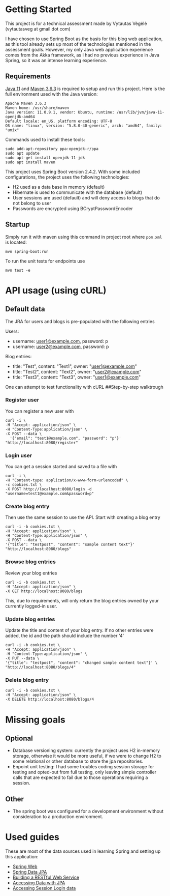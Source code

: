 # Getting Started

This project is for a technical assessment made by 
Vytautas Vėgėlė (vytautasveg at gmail dot com)

I have chosen to use Spring Boot as the basis for this blog web application,
as this tool already sets up most of the technologies mentioned in the assessment goals.
However, my only Java web application experience comes from the Akka framework, as I had no
previous experience in Java Spring, so it was an intense learning experience.

## Requirements

[Java 11](https://openjdk.java.net/projects/jdk/11/) and [Maven 3.6.3](https://maven.apache.org/download.cgi) is required to setup and run this project.
Here is the full environment used with the Java version:
```
Apache Maven 3.6.3
Maven home: /usr/share/maven
Java version: 11.0.9.1, vendor: Ubuntu, runtime: /usr/lib/jvm/java-11-openjdk-amd64
Default locale: en_US, platform encoding: UTF-8
OS name: "linux", version: "5.8.0-40-generic", arch: "amd64", family: "unix"
```

Commands used to install these tools:
```
sudo add-apt-repository ppa:openjdk-r/ppa
sudo apt update
sudo apt-get install openjdk-11-jdk
sudo apt install maven
```

This project uses Spring Boot version 2.4.2. With some included configurations, the project uses the following technologies:
* H2 used as a data base in memory (default)
* Hibernate is used to communicate with the database (default)
* User sessions are used (default) and will deny access to blogs that do not belong to user
* Passwords are encrypted using BCryptPasswordEncoder

## Startup

Simply run it with maven using this command in project root where `pom.xml` is located:

`mvn spring-boot:run`

To run the unit tests for endpoints use

`mvn test -e`

# API usage (using cURL)

## Default data
The JRA for users and blogs is pre-populated with the following entries

Users:
* username: user1@example.com, password: p
* username: user2@example.com, password: p
  
Blog entries:
* title: "Test", content: "Text1", owner: "user1@example.com"
* title: "Test2", content: "Text2", owner: "user2@example.com"
* title: "Test3", content: "Text3", owner: "user1@example.com"

One can attempt to test functionality with cURL
##Step-by-step walktrough
### Register user
You can register a new user with
```
curl -i \
-H "Accept: application/json" \
-H "Content-Type:application/json" \
-X POST --data \
  '{"email": "test1@example.com", "password": "p"}' "http://localhost:8080/register"
```

### Login user
You can get a session started and saved to a file with
```
curl -i \
-H "Content-type: application/x-www-form-urlencoded" \
-c cookies.txt \
-X POST http://localhost:8080/login -d "username=test1@example.com&password=p"
```

### Create blog entry
Then use the same session to use the API. Start with creating a blog entry
```
curl -i -b cookies.txt \
-H "Accept: application/json" \
-H "Content-Type:application/json" \
-X POST --data \
'{"title": "testpost", "content": "sample content text"}' "http://localhost:8080/blogs"
```

### Browse blog entries
Review your blog entries
```
curl -i -b cookies.txt \
-H "Accept: application/json" \
-X GET http://localhost:8080/blogs
```
This, due to requirements, will only return the blog entries owned by your currently logged-in user.

### Update blog entries
Update the title and content of your blog entry. If no other entries were added,
the id and the path should include the number '4'
```
curl -i -b cookies.txt \
-H "Accept: application/json" \
-H "Content-Type:application/json" \
-X PUT --data \
'{"title": "testpost", "content": "changed sample content text"}' \
"http://localhost:8080/blogs/4"
```

### Delete blog entry
```
curl -i -b cookies.txt \
-H "Accept: application/json" \
-X DELETE http://localhost:8080/blogs/4
```

# Missing goals
## Optional
* Database versioning system: currently the project uses H2 in-memory storage, otherwise it would be more useful,
  if we were to change H2 to some relational or other database to store the jpa repositories.
* Enpoint unit testing: I had some troubles coding session storage for testing and opted-out from full testing, only leaving
simple controller calls that are expected to fail due to those operations requiring a session.
## Other
* The spring boot was configured for a development environment without consideration to a production environment.

# Used guides
These are most of the data sources used in learning Spring and setting up this application:

* [Spring Web](https://docs.spring.io/spring-boot/docs/2.4.2/reference/htmlsingle/#boot-features-developing-web-applications)
* [Spring Data JPA](https://docs.spring.io/spring-boot/docs/2.4.2/reference/htmlsingle/#boot-features-jpa-and-spring-data)
* [Building a RESTful Web Service](https://spring.io/guides/gs/rest-service/)
* [Accessing Data with JPA](https://spring.io/guides/gs/accessing-data-jpa/)
* [Accessing Session Login data](https://dzone.com/articles/how-to-get-current-logged-in-username-in-spring-se)
